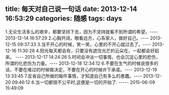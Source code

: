title: 每天对自己说一句话
date: 2013-12-14 16:53:29
categories: 随感
tags: days
---
1.无论生活多么的艰辛，都要坚持下去，因为不坚持就看不到所谓的希望。---- 2013-12-14 16:57:29
2.心胸开阔，眼看远方，心系家人，做好自己。---- 2013-12-15 09:37:33
3.当不开心的时候，笑一笑，心里的不开心就过去了。---- 2013-12-16 11:30:28
4.阳光每天都会有，只要没有遮住光芒的云朵在，一起都会好起来。 ---- 2013-12-17 14:24:26
5.时间会冲淡一切事情，也会沉淀心里的悲伤，所谓的化悲伤为力量。---- 2013-12-18 12:34:12<!-- more -->
6.不要在生气的时候说很多的话，不要在难过的时候做决定，不要在开心的时候许下承诺。---- 2013-12-19 13:33:45
7.反省自己所做的每件事情，才知道自己有多么的愚蠢。---- 2013-12-20 09:46:12
8.当一切都很不公平时,这便是一切的开始了.  ----- 2015-06-09 15:49:09
